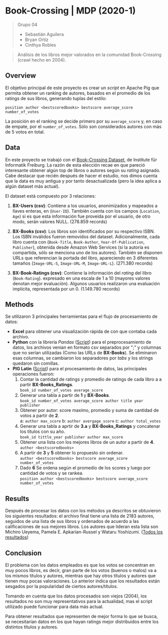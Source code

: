 # Book-Crossing | MDP (2020-1)
> Grupo 04
> - Sebastián Aguilera
> - Bryan Ortiz
> - Cinthya Robles

> Análisis de los libros mejor valorados en la comunidad Book-Crossing (crawl hecho en 2004).

## Overview
El objetivo principal de este proyecto es crear un *script* en Apache Pig que permita obtener un ranking de autores, basados en el promedio de los ratings de sus libros, generando tuplas del estilo:

`position author <bestscoredbooks> bestscore average_score number_of_votes`

La posición en el ranking se decide primero por su `average_score` y, en caso de empate, por el `number_of_votes`. Sólo son considerados autores con más de 5 votos en total.

## Data
En este proyecto se trabajó con el [Book-Crossing Dataset](http://www2.informatik.uni-freiburg.de/~cziegler/BX/), de Institute für Informatik Freiburg. La razón de esta elección recae en que pareció interesante obtener algún top de libros o autores según su *rating* asignado. Cabe destacar que recién después de hacer el estudio, nos dimos cuenta que la data es muy antigua y por tanto desactualizada (pero la idea aplica a algún dataset más actual).

El dataset está compuesto por 3 relaciones:

1. **BX-Users (csv)**: Contiene a los usuarios, anonimizados y mapeados a llaves enteras, en (`User-ID`). También cuenta con los campos (`Location`, `Age`) si es que esta información fue proveída por el usuario, de otro modo, serán valores NULL. (278.859 records)

2. **BX-Books (csv)**: Los libros son identificados por su respectivo ISBN. Los ISBN inválidos fueron removidos del dataset. Adicionalmente, cada libro cuenta con (`Book-Title`, `Book-Author`, `Year-Of-Publication`, `Publisher`), obtenida desde Amazon Web Services (si la autoría es compartida, sólo se menciona uno de los autores). También se disponen URLs que referencian la portada del libro, apareciendo en 3 diferentes tamaños (`Image-URL-S`, `Image-URL-M`, `Image-URL-L`). (271.380 records)

3. **BX-Book-Ratings (csv)**: Contiene la información del *rating* del libro (`Book-Rating`). expresado en una escala de 1 a 10 (mayores valores denotan mejor evaluación). Algunos usuarios realizaron una evaluación implícita, representada por un 0. (1.149.780 records)

## Methods
Se utilizaron 3 principales herramientas para el flujo de procesamiento de datos:
- **Excel** para obtener una visualización rápida de con que contaba cada archivo.
- **Python** con la librería *Pandas* ([Script](https://github.com/cc5212/MDP-BookCrossing/blob/master/to_tsv.py)) para el preprocesamiento de datos, los archivos venian en formato csv separados por ";" y columnas que no serían utilizadas (Como las URLs de **BX-Books**). Se eliminaron esas columnas, se cambiaron los separadores por *tabs* y los strings quedaron sin comillas.
- **PIG Latin** ([Script](https://github.com/cc5212/MDP-BookCrossing/blob/master/script.pig)) para el procesamiento de datos,  las principales operaciones fueron:
  1. Contar la cantidad de ratings y promedio de ratings de cada libro a a partir **BX-Books_Ratings**.  
    `book_id number_of_votes average_score`
  2. Generar una tabla a partir de **1** y **BX-Books**.  
    `book_id number_of_votes average_score author title year publisher`
  3. Obtener por autor: score maximo, promedio y suma de cantidad de votos a partir de **2**.  
    a: `author max_score` b: `author avergage_score` c: `author total_votes`
  4. Generar una tabla a aprtir de **3.a** y **BX-Books_Ratings** y concatenar los titulos con su año.  
    `book_id tittle_year publisher author max_score`
  5. Obtener una lista con los mejores libros de un autor a partir de **4**.  
    `author <bestscoredbooks>`
  6. A partir de **3** y **5** obtener lo propuesto sin ordenar.  
    `author <bestscoredbooks> bestscore average_score number_of_votes`
  7. Dado **6** Se ordena según el promedio de los scores y luego por cantidad de votos y se rankea.  
    `position author <bestscoredbooks> bestscore average_score number_of_votes`
  

## Results
Después de procesar los datos con los métodos ya descritos se obtuvieron los siguientes resultados: el archivo final tiene una lista de 2183 autores, seguidos de una lista de sus libros y ordenados de acuerdo a las calificaciones de sus mejores libros. Los autores que lideran esta lista son Michiro Ueyema, Pamela E. Apkarian-Russel y Wataru Yoshizumi. ([Todos los resultados](
https://github.com/cc5212/MDP-BookCrossing/blob/master/results.txt)) 

## Conclusion
El problema con los datos empleados es que los votos se concentran en muy pocos libros, es decir, gran parte de los votos (buenos o malos) va a los mismos títulos y autores, mientras que hay otros títulos y autores que tienen muy pocas valoraciones. Lo anterior indica que los resultados están sesgados por la popularidad de ciertos autores/títulos.

Tomando en cuenta que los datos procesados son viejos (2004), los resultados no son muy representativos para la actualidad, mas el script utilizado puede funcionar para data más actual. 

Para obtener resultados que representen de mejor forma lo que se busca, se necesitarían datos en los que hayan ratings mejor distribuidos entre los distintos títulos y autores.

